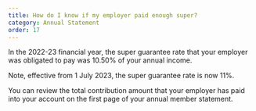 ```yaml
---
title: How do I know if my employer paid enough super?
category: Annual Statement
order: 17
---
```

In the 2022-23 financial year, the super guarantee rate that your employer was obligated to pay was 10.50% of your annual income.

Note, effective from 1 July 2023, the super guarantee rate is now 11%.

You can review the total contribution amount that your employer has paid into your account on the first page of your annual member statement.
